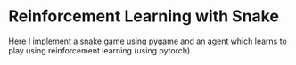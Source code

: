 # Reinforcement Learning with Snake

Here I implement a snake game using pygame and an agent which learns to play using reinforcement learning (using pytorch).
